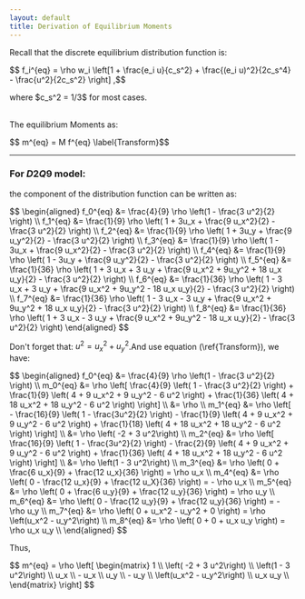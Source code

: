 ```yaml
---
layout: default
title: Derivation of Equilibrium Moments
---
```


Recall that the discrete equilibrium distribution function is:

<p> $$ f_i^{eq} = \rho w_i \left[1 + \frac{e_i u}{c_s^2} + \frac{(e_i u)^2}{2c_s^4} - \frac{u^2}{2c_s^2} \right] ,$$</p>
where $c_s^2 = 1/3$ for most cases.
<br/><br/>

The equilibrium Moments as:

<p> $$ m^{eq} = M f^{eq} \label{Transform}$$ </p>

---

### For $D2Q9$ model:

the component of the distribution function can be written as:
<p> $$
\begin{aligned}
f_0^{eq} &= \frac{4}{9} \rho \left(1 - \frac{3 u^2}{2} \right)   \\
f_1^{eq} &= \frac{1}{9} \rho \left( 1 + 3u_x + \frac{9 u_x^2}{2} - \frac{3 u^2}{2} \right)    \\
f_2^{eq} &= \frac{1}{9} \rho \left( 1 + 3u_y + \frac{9 u_y^2}{2} - \frac{3 u^2}{2} \right)    \\
f_3^{eq} &= \frac{1}{9} \rho \left( 1 - 3u_x + \frac{9 u_x^2}{2} - \frac{3 u^2}{2} \right)    \\
f_4^{eq} &= \frac{1}{9} \rho \left( 1 - 3u_y + \frac{9 u_y^2}{2} - \frac{3 u^2}{2} \right)    \\
f_5^{eq} &= \frac{1}{36} \rho \left(  1 + 3 u_x + 3 u_y + \frac{9 u_x^2 + 9u_y^2 + 18 u_x u_y}{2} - \frac{3 u^2}{2} \right)     \\
f_6^{eq} &= \frac{1}{36} \rho \left(  1 - 3 u_x + 3 u_y + \frac{9 u_x^2 + 9u_y^2 - 18 u_x u_y}{2} - \frac{3 u^2}{2} \right)     \\
f_7^{eq} &= \frac{1}{36} \rho \left(  1 - 3 u_x - 3 u_y + \frac{9 u_x^2 + 9u_y^2 + 18 u_x u_y}{2} - \frac{3 u^2}{2} \right)     \\
f_8^{eq} &= \frac{1}{36} \rho \left(  1 + 3 u_x - 3 u_y + \frac{9 u_x^2 + 9u_y^2 - 18 u_x u_y}{2} - \frac{3 u^2}{2} \right)
\end{aligned}
$$</p>

Don't forget that: $u^2 = u_x^2 + u_y^2$.And use equation (\ref{Transform}), we have:

<p> $$
\begin{aligned}
f_0^{eq} &= \frac{4}{9} \rho \left(1 - \frac{3 u^2}{2} \right)   \\
m_0^{eq} &= \rho \left[ 
    \frac{4}{9} \left(
        1 - \frac{3 u^2}{2} 
    \right)
    + \frac{1}{9} \left(
        4 + 9 u_x^2 + 9 u_y^2 - 6 u^2
    \right)
    + \frac{1}{36} \left(
        4 + 18 u_x^2 + 18 u_y^2 - 6 u^2
    \right)
\right] \\
        &=  \rho    \\
m_1^{eq} &= \rho \left[
    - \frac{16}{9} \left(
        1 - \frac{3u^2}{2} 
    \right)
    - \frac{1}{9} \left(
        4 + 9 u_x^2 + 9 u_y^2 - 6 u^2
    \right)
    + \frac{1}{18} \left(
        4 + 18 u_x^2 + 18 u_y^2 - 6 u^2
    \right)
\right] \\
        &= \rho \left( -2 + 3 u^2\right)    \\
m_2^{eq} &= \rho \left[
    \frac{16}{9} \left(
        1 - \frac{3u^2}{2} 
    \right)
    - \frac{2}{9} \left(
        4 + 9 u_x^2 + 9 u_y^2 - 6 u^2
    \right)
    + \frac{1}{36} \left(
        4 + 18 u_x^2 + 18 u_y^2 - 6 u^2
    \right)
\right] \\
        &= \rho \left(1 - 3 u^2\right)  \\
m_3^{eq} &= \rho \left(
    0 + \frac{6 u_x}{9} + \frac{12 u_x}{36}
\right) = \rho u_x \\
m_4^{eq} &= \rho \left(
    0 - \frac{12 u_x}{9} + \frac{12 u_X}{36}
\right) = - \rho u_x   \\
m_5^{eq} &= \rho \left(
    0 + \frac{6 u_y}{9} + \frac{12 u_y}{36}
\right) = \rho u_y \\
m_6^{eq} &= \rho \left(
    0 - \frac{12 u_y}{9} + \frac{12 u_y}{36}
\right) = - \rho u_y    \\
m_7^{eq} &= \rho \left(
    0 + u_x^2 - u_y^2 + 0
\right) = \rho \left(u_x^2 - u_y^2\right)   \\
m_8^{eq} &= \rho \left(
    0 + 0 + u_x u_y
\right) = \rho u_x u_y  \\
\end{aligned}
$$</p>

Thus,
<p>$$
m^{eq} = \rho \left[
\begin{matrix}
    1   \\
    \left( -2 + 3 u^2\right)    \\
    \left(1 - 3 u^2\right)  \\
    u_x \\
    - u_x  \\
    u_y \\
    - u_y \\
    \left(u_x^2 - u_y^2\right)   \\
    u_x u_y  \\
\end{matrix}
\right]
$$ </p>
